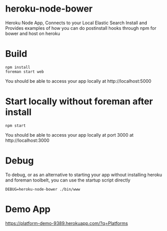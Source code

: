 # heroku-node-bower
Heroku Node App, Connects to your Local Elastic Search Install and Provides examples
of how you can do postinstall hooks through npm for bower and host on heroku

# Build
```
npm install
foreman start web
```

You should be able to access your app locally at http://localhost:5000

# Start locally without foreman after install
```
npm start
```
You should be able to access your app locally at port 3000 at http://localhost:3000

# Debug
To debug, or as an alternative to starting your app without installing
heroku and foreman toolbelt, you can use the startup script directly

```
DEBUG=heroku-node-bower ./bin/www
```

# Demo App
https://platform-demo-9389.herokuapp.com/?q=Platforms

